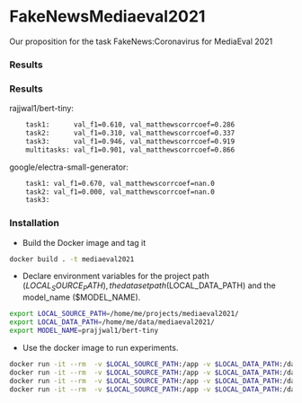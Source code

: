 # FakeNewsMediaeval2021
Our proposition for the task FakeNews:Coronavirus for MediaEval 2021

### Results
### Results
rajjwal1/bert-tiny:
```bash
    task1:      val_f1=0.610, val_matthewscorrcoef=0.286
    task2:      val_f1=0.310, val_matthewscorrcoef=0.337
    task3:      val_f1=0.946, val_matthewscorrcoef=0.919
    multitasks: val_f1=0.901, val_matthewscorrcoef=0.866
```
google/electra-small-generator:
```bash
    task1: val_f1=0.670, val_matthewscorrcoef=nan.0
    task2: val_f1=0.000, val_matthewscorrcoef=nan.0
    task3: 
```


### Installation

* Build the Docker image and tag it

```bash
docker build . -t mediaeval2021
```

* Declare environment variables for the project path ($LOCAL_SOURCE_PATH), the dataset path ($LOCAL_DATA_PATH) and the model_name ($MODEL_NAME).
```bash
export LOCAL_SOURCE_PATH=/home/me/projects/mediaeval2021/
export LOCAL_DATA_PATH=/home/me/data/mediaeval2021/
export MODEL_NAME=prajjwal1/bert-tiny
```

* Use the docker image to run experiments.

```bash
docker run -it --rm  -v $LOCAL_SOURCE_PATH:/app -v $LOCAL_DATA_PATH:/data mediaeval2021 python train.py multitasks $MODEL_NAME /data/dev-1/
docker run -it --rm  -v $LOCAL_SOURCE_PATH:/app -v $LOCAL_DATA_PATH:/data mediaeval2021 python train.py task1 $MODEL_NAME /data/dev-1/dev-1-task-1.csv                                                                   
docker run -it --rm  -v $LOCAL_SOURCE_PATH:/app -v $LOCAL_DATA_PATH:/data mediaeval2021 python train.py task2 $MODEL_NAME /data/dev-1/dev-1-task-2.csv                                                                   
docker run -it --rm  -v $LOCAL_SOURCE_PATH:/app -v $LOCAL_DATA_PATH:/data mediaeval2021 python train.py task3 $MODEL_NAME /data/dev-1/dev-1-task-3.csv
```